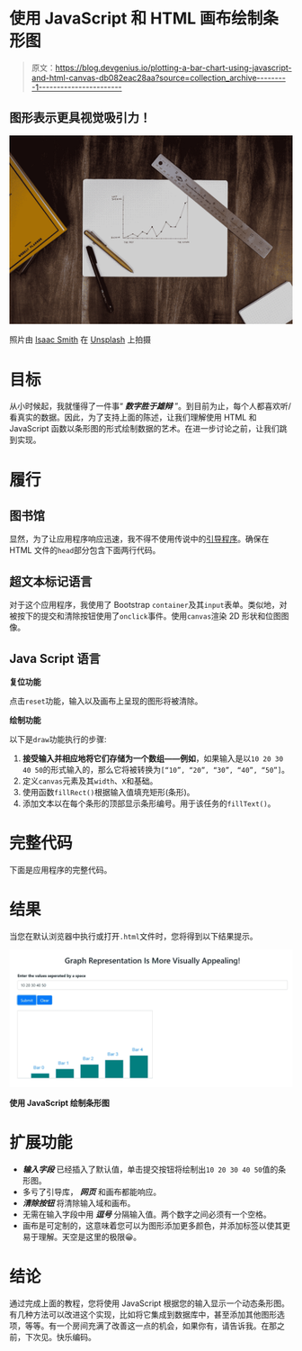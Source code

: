 # 使用 JavaScript 和 HTML 画布绘制条形图

> 原文：<https://blog.devgenius.io/plotting-a-bar-chart-using-javascript-and-html-canvas-db082eac28aa?source=collection_archive---------1----------------------->

## 图形表示更具视觉吸引力！

![](img/bdc6fc346c68b53f407ce8fecf79ee69.png)

照片由 [Isaac Smith](https://unsplash.com/@isaacmsmith?utm_source=medium&utm_medium=referral) 在 [Unsplash](https://unsplash.com?utm_source=medium&utm_medium=referral) 上拍摄

# 目标

从小时候起，我就懂得了一件事“ ***数字胜于雄辩*** ”。到目前为止，每个人都喜欢听/看真实的数据。因此，为了支持上面的陈述，让我们理解使用 HTML 和 JavaScript 函数以条形图的形式绘制数据的艺术。在进一步讨论之前，让我们跳到实现。

# 履行

## 图书馆

显然，为了让应用程序响应迅速，我不得不使用传说中的[引导程序](https://getbootstrap.com/docs/4.0/getting-started/introduction/)。确保在 HTML 文件的`head`部分包含下面两行代码。

## 超文本标记语言

对于这个应用程序，我使用了 Bootstrap `container`及其`input`表单。类似地，对被按下的提交和清除按钮使用了`onclick`事件。使用`canvas`渲染 2D 形状和位图图像。

## Java Script 语言

**复位功能**

点击`reset`功能，输入以及画布上呈现的图形将被清除。

**绘制功能**

以下是`draw`功能执行的步骤:

1.  **接受输入并相应地将它们存储为一个数组——例如**，如果输入是以`10 20 30 40 50`的形式输入的，那么它将被转换为`[“10”, “20”, “30”, “40”, “50”]`。
2.  定义`canvas`元素及其`width`、`X`和基础。
3.  使用函数`fillRect()`根据输入值填充矩形(条形)。
4.  添加文本以在每个条形的顶部显示条形编号。用于该任务的`fillText()`。

# 完整代码

下面是应用程序的完整代码。

# 结果

当您在默认浏览器中执行或打开`.html`文件时，您将得到以下结果提示。

![](img/5b7a6bb32f0ee27d9b5339c1a8c8fe94.png)

**使用 JavaScript 绘制条形图**

# 扩展功能

*   ***输入字段*** 已经插入了默认值，单击提交按钮将绘制出`10 20 30 40 50`值的条形图。
*   多亏了引导库， ***网页*** 和画布都能响应。
*   ***清除按钮*** 将清除输入域和画布。
*   无需在输入字段中用 ***逗号*** 分隔输入值。两个数字之间必须有一个空格。
*   画布是可定制的，这意味着您可以为图形添加更多颜色，并添加标签以使其更易于理解。天空是这里的极限😀。

# 结论

通过完成上面的教程，您将使用 JavaScript 根据您的输入显示一个动态条形图。有几种方法可以改进这个实现，比如将它集成到数据库中，甚至添加其他图形选项，等等。有一个房间充满了改善这一点的机会，如果你有，请告诉我。在那之前，下次见。快乐编码。